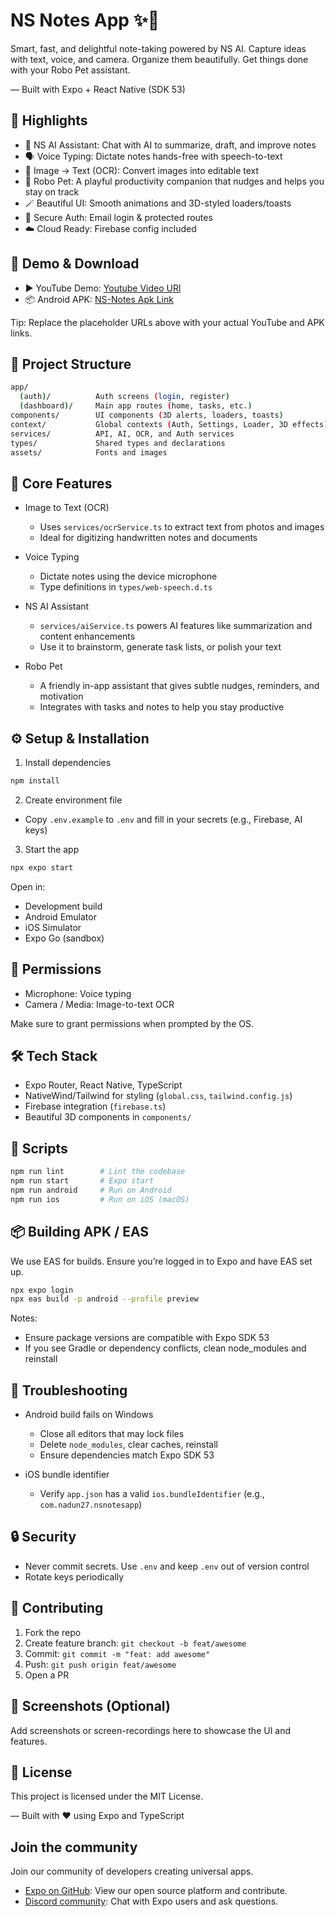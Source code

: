 # NS Notes App ✨📝

Smart, fast, and delightful note-taking powered by NS AI. Capture ideas with text, voice, and camera. Organize them beautifully. Get things done with your Robo Pet assistant.

— Built with Expo + React Native (SDK 53)

## 🚀 Highlights

- 🧠 NS AI Assistant: Chat with AI to summarize, draft, and improve notes
- 🗣️ Voice Typing: Dictate notes hands-free with speech-to-text
- 📸 Image → Text (OCR): Convert images into editable text
- 🤖 Robo Pet: A playful productivity companion that nudges and helps you stay on track
- 🪄 Beautiful UI: Smooth animations and 3D-styled loaders/toasts
- 🔐 Secure Auth: Email login & protected routes
- ☁️ Cloud Ready: Firebase config included

## 🎥 Demo & Download

- ▶️ YouTube Demo: [Youtube Video URl](https://youtu.be/PeZ-Z9Y1RDw?si=shl2u_A8XYSnLl-1)
- 📦 Android APK: [NS-Notes Apk Link](https://drive.google.com/file/d/1nC9cOtHRSBVe-pJ8VdbKAOO1UHSZ32qP/view?usp=sharing)

Tip: Replace the placeholder URLs above with your actual YouTube and APK links.

## 📂 Project Structure

```bash
app/
  (auth)/          Auth screens (login, register)
  (dashboard)/     Main app routes (home, tasks, etc.)
components/        UI components (3D alerts, loaders, toasts)
context/           Global contexts (Auth, Settings, Loader, 3D effects)
services/          API, AI, OCR, and Auth services
types/             Shared types and declarations
assets/            Fonts and images
```

## 🧩 Core Features

- Image to Text (OCR)
  - Uses `services/ocrService.ts` to extract text from photos and images
  - Ideal for digitizing handwritten notes and documents

- Voice Typing
  - Dictate notes using the device microphone
  - Type definitions in `types/web-speech.d.ts`

- NS AI Assistant
  - `services/aiService.ts` powers AI features like summarization and content enhancements
  - Use it to brainstorm, generate task lists, or polish your text

- Robo Pet
  - A friendly in-app assistant that gives subtle nudges, reminders, and motivation
  - Integrates with tasks and notes to help you stay productive

## ⚙️ Setup & Installation

1) Install dependencies

```bash
npm install
```

2) Create environment file

- Copy `.env.example` to `.env` and fill in your secrets (e.g., Firebase, AI keys)

3) Start the app

```bash
npx expo start
```

Open in:

- Development build
- Android Emulator
- iOS Simulator
- Expo Go (sandbox)

## 📱 Permissions

- Microphone: Voice typing
- Camera / Media: Image-to-text OCR

Make sure to grant permissions when prompted by the OS.

## 🛠️ Tech Stack

- Expo Router, React Native, TypeScript
- NativeWind/Tailwind for styling (`global.css`, `tailwind.config.js`)
- Firebase integration (`firebase.ts`)
- Beautiful 3D components in `components/`

## 🧪 Scripts

```bash
npm run lint        # Lint the codebase
npm run start       # Expo start
npm run android     # Run on Android
npm run ios         # Run on iOS (macOS)
```

## 📦 Building APK / EAS

We use EAS for builds. Ensure you’re logged in to Expo and have EAS set up.

```bash
npx expo login
npx eas build -p android --profile preview
```

Notes:

- Ensure package versions are compatible with Expo SDK 53
- If you see Gradle or dependency conflicts, clean node_modules and reinstall

## 🧰 Troubleshooting

- Android build fails on Windows
  - Close all editors that may lock files
  - Delete `node_modules`, clear caches, reinstall
  - Ensure dependencies match Expo SDK 53

- iOS bundle identifier
  - Verify `app.json` has a valid `ios.bundleIdentifier` (e.g., `com.nadun27.nsnotesapp`)

## 🔒 Security

- Never commit secrets. Use `.env` and keep `.env` out of version control
- Rotate keys periodically

## 🙌 Contributing

1. Fork the repo
2. Create feature branch: `git checkout -b feat/awesome`
3. Commit: `git commit -m "feat: add awesome"`
4. Push: `git push origin feat/awesome`
5. Open a PR

## 📸 Screenshots (Optional)

Add screenshots or screen-recordings here to showcase the UI and features.

## 📝 License

This project is licensed under the MIT License.

— Built with ❤️ using Expo and TypeScript

## Join the community

Join our community of developers creating universal apps.

- [Expo on GitHub](https://github.com/expo/expo): View our open source platform and contribute.
- [Discord community](https://chat.expo.dev): Chat with Expo users and ask questions.
